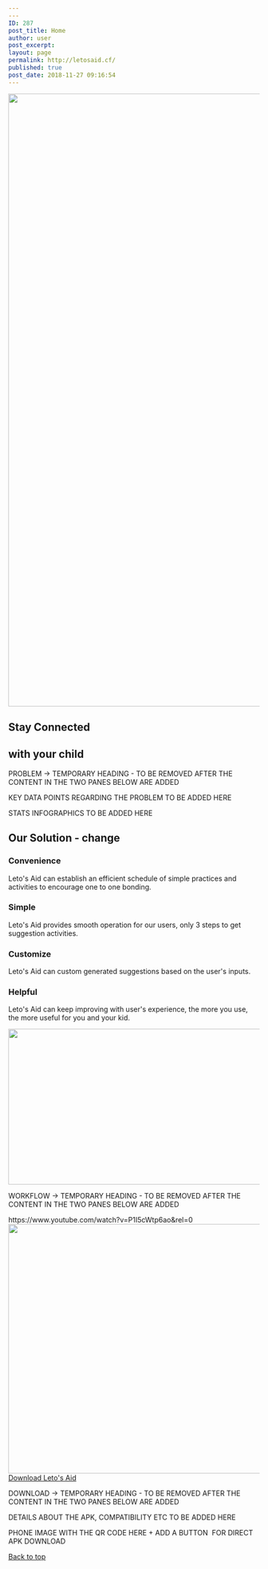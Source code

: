 ```yaml
---
---
ID: 287
post_title: Home
author: user
post_excerpt:
layout: page
permalink: http://letosaid.cf/
published: true
post_date: 2018-11-27 09:16:54
---
```

<img width="1529" height="1228" src="http://www.letosaid.cf/wp-content/uploads/2019/09/web-no-back.png" alt="" srcset="https://www.letosaid.cf/wp-content/uploads/2019/09/web-no-back.png 1529w, https://www.letosaid.cf/wp-content/uploads/2019/09/web-no-back-300x241.png 300w, https://www.letosaid.cf/wp-content/uploads/2019/09/web-no-back-768x617.png 768w, https://www.letosaid.cf/wp-content/uploads/2019/09/web-no-back-1024x822.png 1024w" sizes="(max-width: 1529px) 100vw, 1529px" />											
			<h2>Stay Connected</h2>		
			<h2>with your child </h2>		
		<p>PROBLEM -&gt; TEMPORARY HEADING - TO BE REMOVED AFTER THE CONTENT IN THE TWO PANES BELOW ARE ADDED</p><p>KEY DATA POINTS REGARDING THE PROBLEM TO BE ADDED HERE</p><p>STATS INFOGRAPHICS TO BE ADDED HERE</p>		
			<h2>Our Solution - change</h2>		
				<h3>
					Convenience
				</h3>
								<p>Leto's Aid can establish an efficient schedule of simple practices and activities to encourage one to one bonding.</p>
				<h3>
					Simple
				</h3>
								<p>Leto's Aid provides smooth operation for our users, only 3 steps to get suggestion activities.</p>
				<h3>
					Customize
				</h3>
								<p>Leto's Aid can custom generated suggestions based on the user's inputs.</p>
				<h3>
					Helpful
				</h3>
								<p>Leto's Aid can keep improving with user's experience, the more you use, the more useful for you and your kid.</p>
										<img width="820" height="312" src="http://www.letosaid.cf/wp-content/uploads/2019/09/Untitled-design.png" alt="" srcset="https://www.letosaid.cf/wp-content/uploads/2019/09/Untitled-design.png 820w, https://www.letosaid.cf/wp-content/uploads/2019/09/Untitled-design-300x114.png 300w, https://www.letosaid.cf/wp-content/uploads/2019/09/Untitled-design-768x292.png 768w" sizes="(max-width: 820px) 100vw, 820px" />											
		<p>WORKFLOW -&gt; TEMPORARY HEADING - TO BE REMOVED AFTER THE CONTENT IN THE TWO PANES BELOW ARE ADDED</p>https://www.youtube.com/watch?v=P1I5cWtp6ao&#038;rel=0		
										<img width="820" height="500" src="http://www.letosaid.cf/wp-content/uploads/2019/09/Untitled-design-3.png" alt="" srcset="https://www.letosaid.cf/wp-content/uploads/2019/09/Untitled-design-3.png 820w, https://www.letosaid.cf/wp-content/uploads/2019/09/Untitled-design-3-300x183.png 300w, https://www.letosaid.cf/wp-content/uploads/2019/09/Untitled-design-3-768x468.png 768w" sizes="(max-width: 820px) 100vw, 820px" />											
			<a href="#" role="button">
						Download Leto's Aid 
					</a>
		<p>DOWNLOAD -&gt; TEMPORARY HEADING - TO BE REMOVED AFTER THE CONTENT IN THE TWO PANES BELOW ARE ADDED</p><p>DETAILS ABOUT THE APK, COMPATIBILITY ETC TO BE ADDED HERE</p><p>PHONE IMAGE WITH THE QR CODE HERE + ADD A BUTTON  FOR DIRECT APK DOWNLOAD</p>		
			<a href="#top" role="button">
						Back to top
					</a>